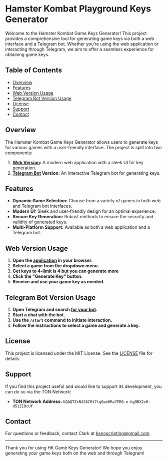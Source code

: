 # Hamster Kombat Playground Keys Generator

Welcome to the Hamster Kombat Game Keys Generator! This project provides a comprehensive tool for generating game keys via both a web interface and a Telegram bot. Whether you’re using the web application or interacting through Telegram, we aim to offer a seamless experience for obtaining game keys.

## Table of Contents

- [Overview](#overview)
- [Features](#features)
- [Web Version Usage](#web-version-usage)
- [Telegram Bot Version Usage](#telegram-bot-version-usage)
- [License](#license)
- [Support](#support)
- [Contact](#contact)

## Overview

The Hamster Kombat Game Keys Generator allows users to generate keys for various games with a user-friendly interface. The project is split into two components:

1. **[Web Version](https://kelliark.github.io/hk-keygen/):** A modern web application with a sleek UI for key generation.
2. **[Telegram Bot](https://t.me/HkGenKey_bot) Version:** An interactive Telegram bot for generating keys.

## Features

- **Dynamic Game Selection:** Choose from a variety of games in both web and Telegram bot interfaces.
- **Modern UI:** Sleek and user-friendly design for an optimal experience.
- **Secure Key Generation:** Robust methods to ensure the security and validity of generated keys.
- **Multi-Platform Support:** Available as both a web application and a Telegram bot.

## Web Version Usage

1. **Open the [application](https://kelliark.github.io/hk-keygen/) in your browser.**
2. **Select a game from the dropdown menu.**
3. **Get keys to 4-limit is 4 but you can generate more**
4. **Click the "Generate Key" button.**
5. **Receive and use your game key as needed.**

## Telegram Bot Version Usage

1. **Open Telegram and search [for your bot](https://t.me/HkGenKey_bot).**
2. **Start a chat with the bot.**
3. **Use the `/start` command to initiate interaction.**
4. **Follow the instructions to select a game and generate a key.**

## License

This project is licensed under the MIT License. See the [LICENSE](https://github.com/kelliark/hk-keygen/blob/main/LICENSE.txt) file for details.

## Support

If you find this project useful and would like to support its development, you can do so via the TON Network:

- **TON Network Address:** `UQAQTZxN326CMt7tqGweHRa7FR0-e-kg9BX2v0-d51ZIDcUf`

## Contact

For questions or feedback, contact Clark at [kanoscripting@gmail.com](mailto:kanoscripting@gmail.com).

---

Thank you for using HK Game Keys Generator! We hope you enjoy generating your game keys both on the web and through Telegram!
